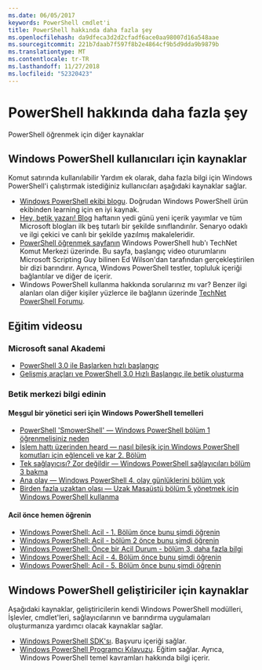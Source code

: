```yaml
---
ms.date: 06/05/2017
keywords: PowerShell cmdlet'i
title: PowerShell hakkında daha fazla şey
ms.openlocfilehash: da9dfeca3d2d2cfadf6ace0aa98007d16a548aae
ms.sourcegitcommit: 221b7daab7f597f8b2e4864cf9b5d9dda9b9879b
ms.translationtype: MT
ms.contentlocale: tr-TR
ms.lasthandoff: 11/27/2018
ms.locfileid: "52320423"
---
```

# <a name="more-powershell-learning"></a>PowerShell hakkında daha fazla şey

PowerShell öğrenmek için diğer kaynaklar

## <a name="resources-for-windows-powershell-users"></a>Windows PowerShell kullanıcıları için kaynaklar

Komut satırında kullanılabilir Yardım ek olarak, daha fazla bilgi için Windows PowerShell'i çalıştırmak istediğiniz kullanıcıları aşağıdaki kaynaklar sağlar.

- [Windows PowerShell ekibi blogu](https://blogs.msdn.microsoft.com/powershell/). Doğrudan Windows PowerShell ürün ekibinden learning için en iyi kaynak.
- [Hey, betik yazarı! Blog](https://blogs.technet.microsoft.com/heyscriptingguy/) haftanın yedi günü yeni içerik yayımlar ve tüm Microsoft blogları ilk beş tutarlı bir şekilde sınıflandırılır. Senaryo odaklı ve ilgi çekici ve canlı bir şekilde yazılmış makaleleridir.
- [PowerShell öğrenmek sayfanın](https://blogs.technet.microsoft.com/heyscriptingguy/2015/01/04/weekend-scripter-the-best-ways-to-learn-powershell/) Windows PowerShell hub'ı TechNet Komut Merkezi üzerinde. Bu sayfa, başlangıç video oturumlarını Microsoft Scripting Guy bilinen Ed Wilson'dan tarafından gerçekleştirilen bir dizi barındırır. Ayrıca, Windows PowerShell testler, topluluk içeriği bağlantılar ve diğer de içerir.
- Windows PowerShell kullanma hakkında sorularınız mı var? Benzer ilgi alanları olan diğer kişiler yüzlerce ile bağlanın üzerinde [TechNet PowerShell Forumu](https://social.technet.microsoft.com/Forums/home?forum=winserverpowershell).

## <a name="video-training"></a>Eğitim videosu

### <a name="microsoft-virtual-academy"></a>Microsoft sanal Akademi

- [PowerShell 3.0 ile Başlarken hızlı başlangıç](https://mva.microsoft.com/en-US/training-courses/getting-started-with-powershell-30-jump-start-8276)
- [Gelişmiş araçları ve PowerShell 3.0 Hızlı Başlangıç ile betik oluşturma](https://mva.microsoft.com/en-US/training-courses/advanced-tools-scripting-with-powershell-30-jump-start-8277)

### <a name="script-center-learn"></a>Betik merkezi bilgi edinin

#### <a name="windows-powershell-essentials-for-the-busy-admin-series"></a>Meşgul bir yönetici seri için Windows PowerShell temelleri

- [PowerShell 'SmowerShell' — Windows PowerShell bölüm 1 öğrenmelisiniz neden](https://dlbmodigital.microsoft.com/webcasts/wmv/23976_Dnl_L.wmv)
- [İşlem hattı üzerinden heard — nasıl bileşik için Windows PowerShell komutları için eğlenceli ve kar 2. Bölüm](https://dlbmodigital.microsoft.com/webcasts/wmv/23977_Dnl_L.wmv)
- [Tek sağlayıcısı? Zor değildir — Windows PowerShell sağlayıcıları bölüm 3 bakma](https://dlbmodigital.microsoft.com/webcasts/wmv/23978_Dnl_L.wmv)
- [Ana olay — Windows PowerShell 4. olay günlüklerini bölüm yok](https://dlbmodigital.microsoft.com/webcasts/wmv/23979_Dnl_L.wmv)
- [Birden fazla uzaktan olası — Uzak Masaüstü bölüm 5 yönetmek için Windows PowerShell kullanma](https://dlbmodigital.microsoft.com/webcasts/wmv/23980_Dnl_L.wmv)

#### <a name="learn-it-now-before-its-an-emergency"></a>Acil önce hemen öğrenin

- [Windows PowerShell: Acil - 1. Bölüm önce bunu şimdi öğrenin](https://dlbmodigital.microsoft.com/webcasts/wmv/1032481530_Dnl_L.wmv)
- [Windows PowerShell: Acil - bölüm 2 önce bunu şimdi öğrenin](https://dlbmodigital.microsoft.com/webcasts/wmv/1032481542_Dnl_L.wmv)
- [Windows PowerShell: Önce bir Acil Durum - bölüm 3, daha fazla bilgi](https://dlbmodigital.microsoft.com/webcasts/wmv/1032481548_Dnl_L.wmv)
- [Windows PowerShell: Acil - 4. Bölüm önce bunu şimdi öğrenin](https://dlbmodigital.microsoft.com/webcasts/wmv/1032481552_Dnl_L.wmv)
- [Windows PowerShell: Acil - 5. Bölüm önce bunu şimdi öğrenin](https://dlbmodigital.microsoft.com/webcasts/wmv/1032481554_Dnl_L.wmv)

## <a name="resources-for-windows-powershell-developers"></a>Windows PowerShell geliştiriciler için kaynaklar

Aşağıdaki kaynaklar, geliştiricilerin kendi Windows PowerShell modülleri, İşlevler, cmdlet'leri, sağlayıcılarının ve barındırma uygulamaları oluşturmanıza yardımcı olacak kaynaklar sağlar.

- [Windows PowerShell SDK'sı](https://go.microsoft.com/fwlink/p/?LinkID=89595). Başvuru içeriği sağlar.
- [Windows PowerShell Programcı Kılavuzu](https://go.microsoft.com/fwlink/p/?LinkID=89596). Eğitim sağlar. Ayrıca, Windows PowerShell temel kavramları hakkında bilgi içerir.
